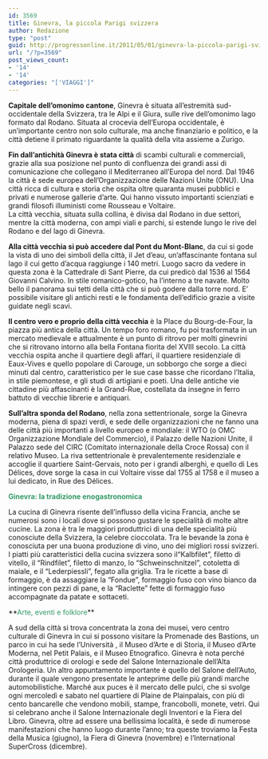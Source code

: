 ```yaml
---
id: 3569
title: Ginevra, la piccola Parigi svizzera
author: Redazione
type: "post"
guid: http://progressonline.it/2011/05/01/ginevra-la-piccola-parigi-svizzera/
url: "/?p=3569"
post_views_count:
- '14'
- '14'
categories: "['VIAGGI']"
---
```


**Capitale dell’omonimo cantone**, Ginevra è situata all’estremità sud-occidentale della Svizzera, tra le Alpi e il Giura, sulle rive dell’omonimo lago formato dal Rodano. Situata al crocevia dell’Europa occidentale, è un’importante centro non solo culturale, ma anche finanziario e politico, e la città detiene il primato riguardante la qualità della vita assieme a Zurigo.

**Fin dall’antichità Ginevra è stata città** di scambi culturali e commerciali, grazie alla sua posizione nel punto di confluenza dei grandi assi di comunicazione che collegano il Mediterraneo all’Europa del nord. Dal 1946 la città è sede europea dell’Organizzazione delle Nazioni Unite (ONU). Una città ricca di cultura e storia che ospita oltre quaranta musei pubblici e privati e numerose gallerie d’arte. Qui hanno vissuto importanti scienziati e grandi filosofi illuministi come Rousseau e Voltaire.  
La città vecchia, situata sulla collina, è divisa dal Rodano in due settori, mentre la città moderna, con ampi viali e parchi, si estende lungo le rive del Rodano e del lago di Ginevra.

**Alla città vecchia si può accedere dal Pont du Mont-Blanc**, da cui si gode la vista di uno dei simboli della città, il Jet d’eau, un’affascinante fontana sul lago il cui getto d’acqua raggiunge i 140 metri. Luogo sacro da vedere in questa zona è la Cattedrale di Sant Pierre, da cui predicò dal 1536 al 1564 Giovanni Calvino. In stile romanico-gotico, ha l’interno a tre navate. Molto bello il panorama sui tetti della città che si può godere dalla torre nord. E’ possibile visitare gli antichi resti e le fondamenta dell’edificio grazie a visite guidate negli scavi.

**Il centro vero e proprio della città vecchia** è la Place du Bourg-de-Four, la piazza più antica della città. Un tempo foro romano, fu poi trasformata in un mercato medievale e attualmente è un punto di ritrovo per molti ginevrini che si ritrovano intorno alla bella Fontana fiorita del XVIII secolo. La città vecchia ospita anche il quartiere degli affari, il quartiere residenziale di Eaux-Vives e quello popolare di Carouge, un sobborgo che sorge a dieci minuti dal centro, caratteristico per le sue case basse che ricordano l’Italia, in stile piemontese, e gli studi di artigiani e poeti. Una delle antiche vie cittadine più affascinanti è la Grand-Rue, costellata da insegne in ferro battuto di vecchie librerie e antiquari.

**Sull’altra sponda del Rodano**, nella zona settentrionale, sorge la Ginevra moderna, piena di spazi verdi, e sede delle organizzazioni che ne fanno una delle città più importanti a livello europeo e mondiale: il WTO (o OMC Organizzazione Mondiale del Commercio), il Palazzo delle Nazioni Unite, il Palazzo sede del CIRC (Comitato internazionale della Croce Rossa) con il relativo Museo. La riva settentrionale è prevalentemente residenziale e accoglie il quartiere Saint-Gervais, noto per i grandi alberghi, e quello di Les Délices, dove sorge la casa in cui Voltaire visse dal 1755 al 1758 e il museo a lui dedicato, in Rue des Délices.

<span style="color: rgb(51, 153, 102);">**Ginevra: la tradizione enogastronomica**</span>

La cucina di Ginevra risente dell’influsso della vicina Francia, anche se numerosi sono i locali dove si possono gustare le specialità di molte altre cucine. La zona è tra le maggiori produttrici di una delle specialità più conosciute della Svizzera, la celebre cioccolata. Tra le bevande la zona è conosciuta per una buona produzione di vino, uno dei migliori rossi svizzeri. I piatti più caratteristici della cucina svizzera sono il“Kalbfilet”, filetto di vitello, il “Rindfilet”, filetto di manzo, lo “Schweinschnitzel”, cotoletta di maiale, e il “Lederpiessli”, fegato alla griglia. Tra le ricette a base di formaggio, è da assaggiare la “Fondue”, formaggio fuso con vino bianco da intingere con pezzi di pane, e la “Raclette” fette di formaggio fuso accompagnate da patate e sottaceti.

<span style="color: rgb(51, 153, 102);">  
</span>**<span style="color: rgb(51, 153, 102);">Arte, eventi e folklore</span>**

A sud della città si trova concentrata la zona dei musei, vero centro culturale di Ginevra in cui si possono visitare la Promenade des Bastions, un parco in cui ha sede l’Università , il Museo d’Arte e di Storia, il Museo d’Arte Moderna, nel Petit Palais, e il Museo Etnografico. Ginevra è nota perché città produttrice di orologi e sede del Salone Internazionale dell’Alta Orologeria. Un altro appuntamento importante è quello del Salone dell’Auto, durante il quale vengono presentate le anteprime delle più grandi marche automobilistiche. Marché aux puces è il mercato delle pulci, che si svolge ogni mercoledì e sabato nel quartiere di Plaine de Plainpalais, con più di cento bancarelle che vendono mobili, stampe, francobolli, monete, vetri. Qui si celebrano anche il Salone Internazionale degli Inventori e la Fiera del Libro. Ginevra, oltre ad essere una bellissima località, è sede di numerose manifestazioni che hanno luogo durante l’anno; tra queste troviamo la Festa della Musica (giugno), la Fiera di Ginevra (novembre) e l’International SuperCross (dicembre).